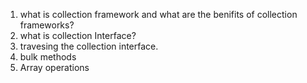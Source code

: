 1. what is collection framework and what are the benifits of collection frameworks?
2. what is collection Interface?
3. travesing the collection interface.
4. bulk methods
5. Array operations
